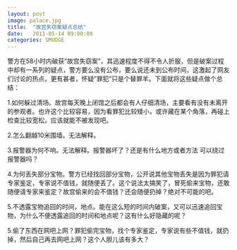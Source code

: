 ```yaml
---
layout: post
image: palace.jpg
title:  "故宫失窃案疑点总结"
date:   2011-05-14 09:00:00
categories: SMUDGE
---
```



警方在58小时内破获“故宫失窃案”，其迅速程度不得不令人折服，但是破案过程中却有一系列的疑点，警方要么没有公布，要么说还未到公布时间，这激起了网友们讨论的热点，更有甚者，怀疑”罪犯“只是个替罪羊。下面就将这些疑点做个总结：



1.如何躲过清场。故宫每天晚上闭馆之后都会有人仔细清场，主要看有没有未离开的参观者。也许这个比较容易，因为看罪犯比较矮小，或许藏在某个角落，再碰上检查比较宽松，应该就能不被发现吧。



2.怎么翻越10米围墙。无法解释。



3.报警器为何不响。无法解释。报警器坏了？还是有什么地方或者方法 可以绕过报警器吗？



4.为何丢失部分宝物。警方已经找回部分宝物，公开说其他宝物丢失是因为罪犯请专家鉴定，专家说不值钱，就随便丢了。这个说法太搞笑了，冒死偷来宝物，还敢随便请专家来鉴定？故宫偷来的会不值钱？还会随便扔掉？绝对不可能的吧。



5.不透露宝物追回的时间，地点。能在这么短的时间内破案，又可以迅速追回宝物，为什么不便透露追回的时间和地点呢？这有什么好隐藏的呢？



5.偷了东西在网吧上网？罪犯偷完宝物，找个专家鉴定，专家说有些不值钱，就扔掉，然后自己再去网吧上网？这个人胆儿该有多大？